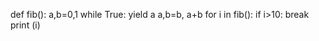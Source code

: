 def fib():
    a,b=0,1
    while True:
        yield a
    a,b=b, a+b
for i in fib():
    if i>10:
        break
    print (i)

